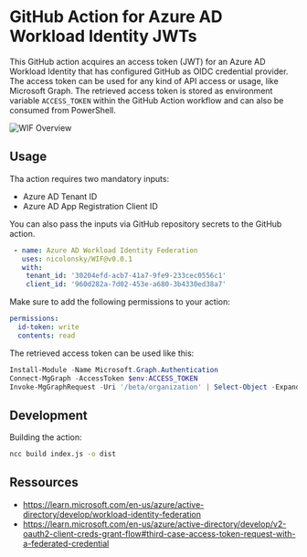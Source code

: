 # GitHub Action for Azure AD Workload Identity JWTs

This GitHub action acquires an access token (JWT) for an Azure AD Workload Identity that has configured GitHub as OIDC credential provider.
The access token can be used for any kind of API access or usage, like Microsoft Graph. The retrieved access token is stored as environment variable `ACCESS_TOKEN` within the GitHub Action workflow and can also be consumed from PowerShell.

![WIF Overview](https://learn.microsoft.com/en-us/azure/active-directory/develop/media/workload-identity-federation/workflow.svg)

## Usage

Tha action requires two mandatory inputs:

* Azure AD Tenant ID
* Azure AD App Registration Client ID

You can also pass the inputs via GitHub repository secrets to the GitHub action.

```yaml
 - name: Azure AD Workload Identity Federation
   uses: nicolonsky/WIF@v0.0.1
   with:
    tenant_id: '30204efd-acb7-41a7-9fe9-233cec0556c1'
    client_id: '960d282a-7d02-453e-a680-3b4330ed38a7'
```

Make sure to add the following permissions to your action:

```yaml
permissions:
  id-token: write
  contents: read
```

The  retrieved access token can be used like this:

```powershell
Install-Module -Name Microsoft.Graph.Authentication
Connect-MgGraph -AccessToken $env:ACCESS_TOKEN
Invoke-MgGraphRequest -Uri '/beta/organization' | Select-Object -ExpandProperty value
```

## Development

Building the action:

```bash
ncc build index.js -o dist
```

## Ressources

* <https://learn.microsoft.com/en-us/azure/active-directory/develop/workload-identity-federation>
* <https://learn.microsoft.com/en-us/azure/active-directory/develop/v2-oauth2-client-creds-grant-flow#third-case-access-token-request-with-a-federated-credential>
